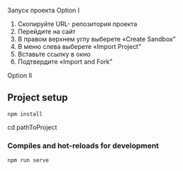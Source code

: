 Запуск проекта
Option I
1. Скопируйте URL- репозитория проекта
2. Перейдите на сайт
3. В правом верхнем углу выберете «Create Sandbox”
4. В меню слева выберете «Import Project”
5. Вставьте ссылку в окно
6. Подтвердите «Import and Fork”

Option II
## Project setup
```
npm install
```
cd pathToProject

### Compiles and hot-reloads for development
```
npm run serve
```

